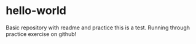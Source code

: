 # hello-world
Basic repository with readme and practice
this is a test.
Running through practice exercise on github!
